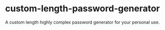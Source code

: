 # custom-length-password-generator
A custom length highly complex password generator for your personal use.
